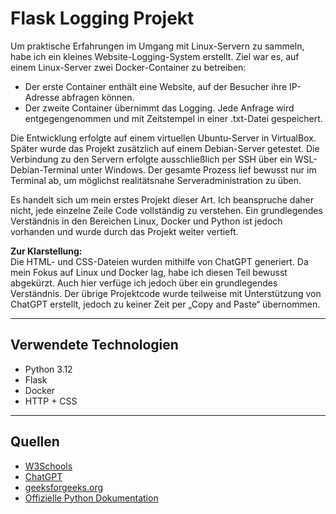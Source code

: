 # Flask Logging Projekt

Um praktische Erfahrungen im Umgang mit Linux-Servern zu sammeln, habe ich ein kleines Website-Logging-System erstellt.
Ziel war es, auf einem Linux-Server zwei Docker-Container zu betreiben:

* Der erste Container enthält eine Website, auf der Besucher ihre IP-Adresse abfragen können.
* Der zweite Container übernimmt das Logging. Jede Anfrage wird entgegengenommen und mit Zeitstempel in einer .txt-Datei gespeichert.

Die Entwicklung erfolgte auf einem virtuellen Ubuntu-Server in VirtualBox. Später wurde das Projekt zusätzlich auf einem 
Debian-Server getestet. Die Verbindung zu den Servern erfolgte ausschließlich per SSH über ein WSL-Debian-Terminal unter Windows. 
Der gesamte Prozess lief bewusst nur im Terminal ab, um möglichst realitätsnahe Serveradministration zu üben.

Es handelt sich um mein erstes Projekt dieser Art. Ich beanspruche daher nicht, jede einzelne Zeile Code vollständig zu verstehen. 
Ein grundlegendes Verständnis in den Bereichen Linux, Docker und Python ist jedoch vorhanden und wurde durch das Projekt 
weiter vertieft.

**Zur Klarstellung:**  
Die HTML- und CSS-Dateien wurden mithilfe von ChatGPT generiert. Da mein Fokus auf Linux und Docker lag, habe ich diesen Teil bewusst abgekürzt. Auch hier verfüge ich jedoch über ein grundlegendes Verständnis. 
Der übrige Projektcode wurde teilweise mit Unterstützung von ChatGPT erstellt, jedoch zu keiner Zeit per „Copy and Paste“ übernommen.

---

## Verwendete Technologien
* Python 3.12
* Flask
* Docker
* HTTP + CSS

---

## Quellen
* [W3Schools](https://www.w3schools.com/)
* [ChatGPT](https://chatgpt.com/)
* [geeksforgeeks.org](https://www.geeksforgeeks.org/python/python-programming-language-tutorial/)
* [Offizielle Python Dokumentation](https://docs.python.org/3/)
